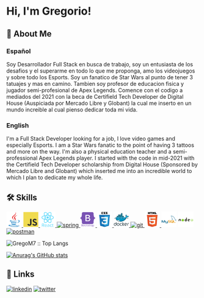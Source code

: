 
# Hi, I'm Gregorio! 


## 🚀 About Me

### Español
Soy Desarrollador Full Stack en busca de trabajo, soy un entusiasta de los desafios y el superarme en todo lo que me proponga, amo los videojuegos y sobre todo los Esports. Soy un fanatico de Star Wars al punto de tener 3 tatuajes y mas en camino. Tambien soy profesor de educacion fisica y jugador semi-profesional de Apex Legends.
Comence con el codigo a mediados del 2021 con la beca de Certifield Tech Developer de Digital House (Auspiciada por Mercado Libre y Globant) la cual me inserto en un mundo increible al cual pienso dedicar toda mi vida.

### English
I'm a Full Stack Developer looking for a job, I love video games and especially Esports. I am a Star Wars fanatic to the point of having 3 tattoos and more on the way. I'm also a physical education teacher and a semi-professional Apex Legends player.
I started with the code in mid-2021 with the Certifield Tech Developer scholarship from Digital House (Sponsored by Mercado Libre and Globant) which inserted me into an incredible world to which I plan to dedicate my whole life.


## 🛠 Skills

<p align="left"><a href="https://www.java.com" target="_blank" rel="noreferrer"> <img src="https://raw.githubusercontent.com/devicons/devicon/master/icons/java/java-original.svg" alt="java" width="40" height="40"/> </a> <a href="https://developer.mozilla.org/en-US/docs/Web/JavaScript" target="_blank" rel="noreferrer"> <img src="https://raw.githubusercontent.com/devicons/devicon/master/icons/javascript/javascript-original.svg" alt="javascript" width="40" height="40"/> <a href="https://reactjs.org/" target="_blank" rel="noreferrer"> <img src="https://raw.githubusercontent.com/devicons/devicon/master/icons/react/react-original-wordmark.svg" alt="react" width="40" height="40"/> </a> <a href="https://spring.io/" target="_blank" rel="noreferrer"> <img src="https://www.vectorlogo.zone/logos/springio/springio-icon.svg" alt="spring" width="40" height="40"/> </a>   <a href="https://getbootstrap.com" target="_blank" rel="noreferrer"> <img src="https://raw.githubusercontent.com/devicons/devicon/master/icons/bootstrap/bootstrap-plain-wordmark.svg" alt="bootstrap" width="40" height="40"/> </a> <a href="https://www.w3schools.com/css/" target="_blank" rel="noreferrer"> <img src="https://raw.githubusercontent.com/devicons/devicon/master/icons/css3/css3-original-wordmark.svg" alt="css3" width="40" height="40"/> </a> <a href="https://www.docker.com/" target="_blank" rel="noreferrer"> <img src="https://raw.githubusercontent.com/devicons/devicon/master/icons/docker/docker-original-wordmark.svg" alt="docker" width="40" height="40"/> </a> <a href="https://git-scm.com/" target="_blank" rel="noreferrer"> <img src="https://www.vectorlogo.zone/logos/git-scm/git-scm-icon.svg" alt="git" width="40" height="40"/> </a> <a href="https://www.w3.org/html/" target="_blank" rel="noreferrer"> <img src="https://raw.githubusercontent.com/devicons/devicon/master/icons/html5/html5-original-wordmark.svg" alt="html5" width="40" height="40"/> </a>   <img src="https://raw.githubusercontent.com/devicons/devicon/master/icons/mysql/mysql-original-wordmark.svg" alt="mysql" width="40" height="40"/> </a> <a href="https://nodejs.org" target="_blank" rel="noreferrer"> <img src="https://raw.githubusercontent.com/devicons/devicon/master/icons/nodejs/nodejs-original-wordmark.svg" alt="nodejs" width="40" height="40"/> </a> <a href="https://postman.com" target="_blank" rel="noreferrer"> <img src="https://www.vectorlogo.zone/logos/getpostman/getpostman-icon.svg" alt="postman" width="40" height="40"/> </a>  </p>

<p><img src="https://github-readme-stats.vercel.app/api/top-langs/?username=GregoM7&langs_count=10&theme=dark&layout=compact" alt="GregoM7 :: Top Langs" /></p>

[![Anurag's GitHub stats](https://github-readme-stats.vercel.app/api?username=GregoM7)](https://github.com/anuraghazra/github-readme-stats)




## 🔗 Links
[![linkedin](https://img.shields.io/badge/linkedin-0A66C2?style=for-the-badge&logo=linkedin&logoColor=white)](https://www.linkedin.com/in/gregomartinez7)
[![twitter](https://img.shields.io/badge/twitter-1DA1F2?style=for-the-badge&logo=twitter&logoColor=white)](https://twitter.com/GregoMartinez7)

